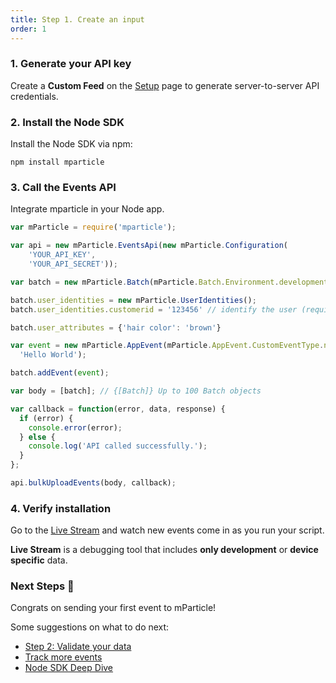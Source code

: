 ```yaml
---
title: Step 1. Create an input
order: 1
---
```


### 1. Generate your API key
Create a <strong>Custom Feed</strong> on the [Setup](https://app.mparticle.com/setup/inputs/feeds) page to generate server-to-server API credentials.

### 2. Install the Node SDK
Install the Node SDK via npm:

~~~shell
npm install mparticle
~~~

### 3. Call the Events API
Integrate mparticle in your Node app.
~~~js
var mParticle = require('mparticle');

var api = new mParticle.EventsApi(new mParticle.Configuration(
    'YOUR_API_KEY', 
    'YOUR_API_SECRET'));

var batch = new mParticle.Batch(mParticle.Batch.Environment.development);

batch.user_identities = new mParticle.UserIdentities();
batch.user_identities.customerid = '123456' // identify the user (required)

batch.user_attributes = {'hair color': 'brown'}

var event = new mParticle.AppEvent(mParticle.AppEvent.CustomEventType.navigation, 
  'Hello World');

batch.addEvent(event);

var body = [batch]; // {[Batch]} Up to 100 Batch objects

var callback = function(error, data, response) {
  if (error) {
    console.error(error);
  } else {
    console.log('API called successfully.');
  }
};

api.bulkUploadEvents(body, callback);
~~~

### 4. Verify installation
Go to the [Live Stream](https://app.mparticle.com/dm/livestream) and watch new events come in as you run your script.

<aside class="warning"><p><strong>Live Stream</strong> is a debugging tool that includes <strong>only development</strong> or <strong>device specific</strong> data.</p></aside>

### Next Steps 🎉
Congrats on sending your first event to mParticle!

Some suggestions on what to do next:
* [Step 2: Validate your data](/developers/quickstart/validate)
* [Track more events](/developers/server/node/#events)
* [Node SDK Deep Dive](/developers/server/node/)